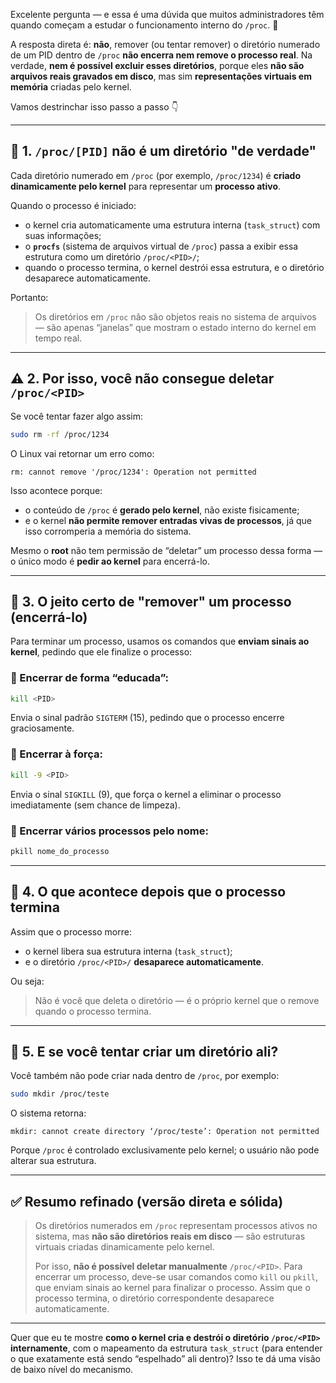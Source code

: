 Excelente pergunta — e essa é uma dúvida que muitos administradores têm quando começam a estudar o funcionamento interno do `/proc`. 👏

A resposta direta é: **não**, remover (ou tentar remover) o diretório numerado de um PID dentro de `/proc` **não encerra nem remove o processo real**.
Na verdade, **nem é possível excluir esses diretórios**, porque eles **não são arquivos reais gravados em disco**, mas sim **representações virtuais em memória** criadas pelo kernel.

Vamos destrinchar isso passo a passo 👇

---

## 🧩 1. `/proc/[PID]` não é um diretório "de verdade"

Cada diretório numerado em `/proc` (por exemplo, `/proc/1234`) é **criado dinamicamente pelo kernel** para representar um **processo ativo**.

Quando o processo é iniciado:

* o kernel cria automaticamente uma estrutura interna (`task_struct`) com suas informações;
* o **`procfs`** (sistema de arquivos virtual de `/proc`) passa a exibir essa estrutura como um diretório `/proc/<PID>/`;
* quando o processo termina, o kernel destrói essa estrutura, e o diretório desaparece automaticamente.

Portanto:

> Os diretórios em `/proc` não são objetos reais no sistema de arquivos — são apenas “janelas” que mostram o estado interno do kernel em tempo real.

---

## ⚠️ 2. Por isso, você **não consegue** deletar `/proc/<PID>`

Se você tentar fazer algo assim:

```bash
sudo rm -rf /proc/1234
```

O Linux vai retornar um erro como:

```
rm: cannot remove '/proc/1234': Operation not permitted
```

Isso acontece porque:

* o conteúdo de `/proc` é **gerado pelo kernel**, não existe fisicamente;
* e o kernel **não permite remover entradas vivas de processos**, já que isso corromperia a memória do sistema.

Mesmo o **root** não tem permissão de “deletar” um processo dessa forma — o único modo é **pedir ao kernel** para encerrá-lo.

---

## 🧠 3. O jeito certo de "remover" um processo (encerrá-lo)

Para terminar um processo, usamos os comandos que **enviam sinais ao kernel**, pedindo que ele finalize o processo:

### 🔹 Encerrar de forma “educada”:

```bash
kill <PID>
```

Envia o sinal padrão `SIGTERM` (15), pedindo que o processo encerre graciosamente.

### 🔹 Encerrar à força:

```bash
kill -9 <PID>
```

Envia o sinal `SIGKILL` (9), que força o kernel a eliminar o processo imediatamente (sem chance de limpeza).

### 🔹 Encerrar vários processos pelo nome:

```bash
pkill nome_do_processo
```

---

## 🧩 4. O que acontece depois que o processo termina

Assim que o processo morre:

* o kernel libera sua estrutura interna (`task_struct`);
* e o diretório `/proc/<PID>/` **desaparece automaticamente**.

Ou seja:

> Não é você que deleta o diretório — é o próprio kernel que o remove quando o processo termina.

---

## 🧱 5. E se você tentar criar um diretório ali?

Você também não pode criar nada dentro de `/proc`, por exemplo:

```bash
sudo mkdir /proc/teste
```

O sistema retorna:

```
mkdir: cannot create directory ‘/proc/teste’: Operation not permitted
```

Porque `/proc` é controlado exclusivamente pelo kernel; o usuário não pode alterar sua estrutura.

---

## ✅ Resumo refinado (versão direta e sólida)

> Os diretórios numerados em `/proc` representam processos ativos no sistema, mas **não são diretórios reais em disco** — são estruturas virtuais criadas dinamicamente pelo kernel.
>
> Por isso, **não é possível deletar manualmente** `/proc/<PID>`. Para encerrar um processo, deve-se usar comandos como `kill` ou `pkill`, que enviam sinais ao kernel para finalizar o processo. Assim que o processo termina, o diretório correspondente desaparece automaticamente.

---

Quer que eu te mostre **como o kernel cria e destrói o diretório `/proc/<PID>` internamente**, com o mapeamento da estrutura `task_struct` (para entender o que exatamente está sendo “espelhado” ali dentro)? Isso te dá uma visão de baixo nível do mecanismo.
